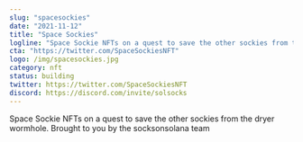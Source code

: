 ```yaml
---
slug: "spacesockies"
date: "2021-11-12"
title: "Space Sockies"
logline: "Space Sockie NFTs on a quest to save the other sockies from the dryer wormhole. Brought to you by the socksonsolana team"
cta: "https://twitter.com/SpaceSockiesNFT"
logo: /img/spacesockies.jpg
category: nft
status: building
twitter: https://twitter.com/SpaceSockiesNFT
discord: https://discord.com/invite/solsocks
---
```


Space Sockie NFTs on a quest to save the other sockies from the dryer wormhole. Brought to you by the socksonsolana team

